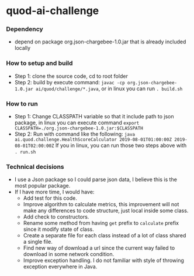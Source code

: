# quod-ai-challenge

### Dependency 
- depend on package org.json-chargebee-1.0.jar that is already included locally

### How to setup and build
- Step 1: clone the source code, cd to root folder
- Step 2: build by execute command: `javac -cp org.json-chargebee-1.0.jar ai/quod/challenge/*.java`, or in linux you can run `. build.sh` 

### How to run
- Step 1: Change CLASSPATH variable so that it include path to json package, in linux you can execute command `export CLASSPATH=./org.json-chargebee-1.0.jar:$CLASSPATH` 
- Step 2: Run with command like the following: `java ai.quod.challenge.HealthScoreCalculator 2019-08-01T01:00:00Z 2019-08-01T02:00:00Z`
If you in linux, you can run those two steps above with `. run.sh` 

### Technical decisions
- I use a Json package so I could parse json data, I believe this is the most popular package.
- If I have more time, I would have:
    + Add test for this code. 
    + Improve algorithm to calculate metrics, this improvement will not make any differences to code structure, just local inside some class. 
    + Add check to constructors. 
    + Rename some method from having `get` prefix to `calculate` prefix since it modify state of class. 
    + Create a separate file for each class instead of a lot of class shared a single file. 
    + Find new way of download a url since the current way failed to download in some network condition.
    + Improve exception handling. I do not familiar with style of throwing exception everywhere in Java.

